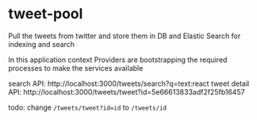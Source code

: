 # tweet-pool
Pull the tweets from twitter and store them in DB and Elastic Search for indexing and search



In this application context
Providers are bootstrapping the required processes to make the services available



search API: http://localhost:3000/tweets/search?q=text:react
tweet detail API: http://localhost:3000/tweets/tweet?id=5e66613833adf2f25fb16457

todo: change `/tweets/tweet?id=id` to `/tweets/id`